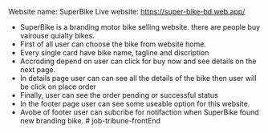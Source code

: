 
Website name: SuperBike
Live website: https://super-bike-bd.web.app/

* SuperBike is a branding motor bike selling website. there are people buy vairouse quialty bikes.
* First of all user can choose the bike  from website home.
* Every single card have bike name, tagline and discription
* Accroding depend on user can click for buy now and see details on the next page.
* In details page  user can can see all the details of the bike then user will be click on place order
* Finally, user can see the order pending or successful status
* In the footer page user can see some useable option for this website.
* Avobe of footer user can subcribe for notifaction when SuperBike found new branding  bike.
#   j o b - t r i b u n e - f r o n t E n d  
 